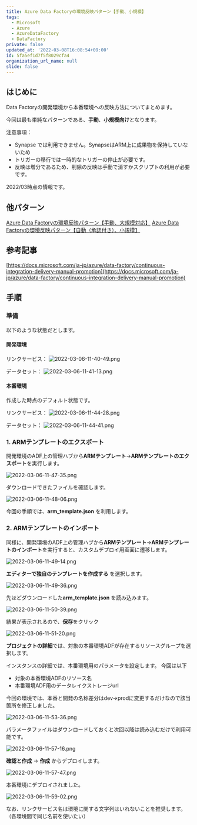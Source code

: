 ```yaml
---
title: Azure Data Factoryの環境反映パターン【手動、小規模】
tags:
  - Microsoft
  - Azure
  - AzureDataFactory
  - DataFactory
private: false
updated_at: '2022-03-08T16:08:54+09:00'
id: 5fa5ef1d7f5f8029cfa4
organization_url_name: null
slide: false
---
```

## はじめに

Data Factoryの開発環境から本番環境への反映方法についてまとめます。

今回は最も単純なパターンである、**手動**、**小規模向け**となります。

注意事項：
- Synapse では利用できません。SynapseはARM上に成果物を保持していないため
- トリガーの移行では一時的なトリガーの停止が必要です。
- 反映は増分であるため、削除の反映は手動で消すかスクリプトの利用が必要です。


2022/03時点の情報です。
## 他パターン

[Azure Data Factoryの環境反映パターン【手動、大規模対応】](https://qiita.com/ryoma-nagata/items/fe4b3cce0b5f013b200c)
[Azure Data Factoryの環境反映パターン【自動（承認付き）、小規模】](https://qiita.com/ryoma-nagata/items/3d98bb444cecbbb23a3e)

## 参考記事

[https://docs.microsoft.com/ja-jp/azure/data-factory/continuous-integration-delivery-manual-promotion](https://docs.microsoft.com/ja-jp/azure/data-factory/continuous-integration-delivery-manual-promotion)


## 手順

### 準備

以下のような状態だとします。
#### 開発環境

リンクサービス：
![2022-03-06-11-40-49.png](https://qiita-image-store.s3.ap-northeast-1.amazonaws.com/0/281819/f0ff7165-a563-d42c-dbdb-a623a551c984.png)


データセット：
![2022-03-06-11-41-13.png](https://qiita-image-store.s3.ap-northeast-1.amazonaws.com/0/281819/dd602a99-80db-7150-f94b-ce7420912518.png)


#### 本番環境

作成した時点のデフォルト状態です。

リンクサービス：
![2022-03-06-11-44-28.png](https://qiita-image-store.s3.ap-northeast-1.amazonaws.com/0/281819/b6efd0f8-86ac-3a0f-614a-88ce11cd72fd.png)


データセット：
![2022-03-06-11-44-41.png](https://qiita-image-store.s3.ap-northeast-1.amazonaws.com/0/281819/e89107d2-7932-6d48-60aa-ffa69d254090.png)


### 1. ARMテンプレートのエクスポート

開発環境のADF上の管理ハブから**ARMテンプレート**→**ARMテンプレートのエクスポート**を実行します。

![2022-03-06-11-47-35.png](https://qiita-image-store.s3.ap-northeast-1.amazonaws.com/0/281819/6d8a046b-3b9a-42ec-4580-f0408220ff43.png)



ダウンロードできたファイルを確認します。

![2022-03-06-11-48-06.png](https://qiita-image-store.s3.ap-northeast-1.amazonaws.com/0/281819/2a7d0fc7-423b-a315-4a70-b045a0c237e6.png)


今回の手順では、**arm_template.json** を利用します。

### 2. ARMテンプレートのインポート

同様に、開発環境のADF上の管理ハブから**ARMテンプレート**→**ARMテンプレートのインポート**を実行すると、カスタムデプロイ用画面に遷移します。


![2022-03-06-11-49-14.png](https://qiita-image-store.s3.ap-northeast-1.amazonaws.com/0/281819/8a080009-f84c-aa2e-2003-4f238eba352f.png)


**エディターで独自のテンプレートを作成する** を選択します。

![2022-03-06-11-49-36.png](https://qiita-image-store.s3.ap-northeast-1.amazonaws.com/0/281819/df056a01-bb72-6f1f-035c-84cfc0714741.png)


先ほどダウンロードした**arm_template.json** を読み込みます。

![2022-03-06-11-50-39.png](https://qiita-image-store.s3.ap-northeast-1.amazonaws.com/0/281819/a2136ba2-8563-80f4-3ac7-62ad905b78c4.png)



結果が表示されるので、**保存**をクリック

![2022-03-06-11-51-20.png](https://qiita-image-store.s3.ap-northeast-1.amazonaws.com/0/281819/73b23871-a011-b172-9eae-4f3e92b17c2d.png)


**プロジェクトの詳細**では、対象の本番環境ADFが存在するリソースグループを選択します。

インスタンスの詳細では、本番環境用のパラメータを設定します。
今回は以下

 - 対象の本番環境ADFのリソース名
 - 本番環境ADF用のデータレイクストレージurl

今回の環境では、本番と開発の名称差分はdev->prodに変更するだけなので該当箇所を修正しました。

![2022-03-06-11-53-36.png](https://qiita-image-store.s3.ap-northeast-1.amazonaws.com/0/281819/946238a6-3ca9-b8c0-3fc5-2af117798c42.png)



パラメータファイルはダウンロードしておくと次回以降は読み込むだけで利用可能です。

![2022-03-06-11-57-16.png](https://qiita-image-store.s3.ap-northeast-1.amazonaws.com/0/281819/2eedff3c-9c62-95ca-735a-3f616959c6ed.png)



**確認と作成** → **作成** からデプロイします。


![2022-03-06-11-57-47.png](https://qiita-image-store.s3.ap-northeast-1.amazonaws.com/0/281819/61697727-f0e0-0af2-53a0-b6ac2735ff60.png)


本番環境にデプロイされました。

![2022-03-06-11-59-02.png](https://qiita-image-store.s3.ap-northeast-1.amazonaws.com/0/281819/ef23b510-ed28-c9d7-e00f-0334346ccd95.png)


なお、リンクサービス名は環境に関する文字列はいれないことを推奨します。（各環境間で同じ名前を使いたい）
